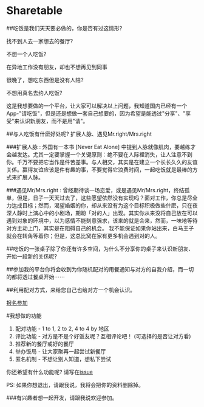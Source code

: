 # Sharetable

##吃饭是我们天天要必做的，你是否有过这情形?

   找不到人去一家想去的餐厅?
   
   不想一个人吃饭?
   
   在异地工作没有朋友，却也不想再见到同事
   
   很晚了，想吃东西但是没有人陪?

   不想用真名去约人吃饭?

这是我想要做的一个平台，让大家可以解决以上问题，我知道国内已经有一个App-"请吃饭"，但是还是想做一套自己想要的，因为希望是能透过"分享"、"享受"来认识新朋友，而不是用"请"。

##与人吃饭有什麽好处呢?
   扩展人脉、遇见Mr.right/Mrs.right 

###扩展人脉 : 
外国有一本书 [Never Eat Alone] 中提到人脉就像肌肉，要越练才会越发达。尤其一定要掌握一个关键原则：绝不要在人际裡消失，让人注意不到你。千万不要把它当作是件苦差事。与人相交，其实是在建立一个长长久久的友谊关係。赢得友谊应该是件有趣的事，不要觉得它浪费时间，一起吃饭就是最棒的方式来扩展人脉。

###遇见Mr/Mrs.right :
曾经期待谈一场恋爱，或是遇见Mr/Mrs.right，终结孤单，但是，日子一天天过去了，这些愿望依然没有实现吗？面对工作，你总是尽全力达成目标；然而，渴望婚姻的你，却从来没有为这个目标积极做些什麽，只在夜深人静时上演心中的小剧场，期盼「对的人」出现。其实你从来没将自己放在可以遇到对象的环境中，以为感情不能刻意强求，该来的就是会来，然而，一味地等待对方主动上门，其实是在阻碍自己的机会。 我不能保证如果你站出来，白马王子就会在转角等着你；但是，这总比窝在家有更多机会遇到对的人。


##吃饭的一张桌子除了你还有许多空间，为什么不分享你的桌子来认识新朋友、开始一段新的关係呢?

##参加我的平台你将会收到为你随机配对的用餐通知与对方的自我介绍，而一切的都将透过餐桌开始⋯⋯

##利用配对方式，来给您自己也给对方一个机会认识。

[报名参加](http://www.kennethhu.net/sharetable/joinmatch.html)




#我想做的功能 
1. 配对功能 - 1 to 1, 2 to 2, 4 to 4  by 地区
2. 评比功能 - 对方是不是个好饭友呢？互相评论吧！ (可选择的是否让对方看)
3. 推荐新的餐厅或好的餐厅
4. 举办饭局 - 让大家聚再一起尝试新餐厅
5. 匿名机制 - 不想让别人知道，想私下尝试

你还希望有什么功能呢? 请写在[issue](https://github.com/kennethhutw/sharetable/issues)

PS: 如果你想退出，请跟我说，我将会把你的资料删除掉。

###有兴趣者想一起开发，请跟我说欢迎参加。
